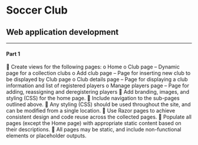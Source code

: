 # Soccer Club
## Web application development
---
#### Part 1
 Create views for the following pages:
o Home
o Club page – Dynamic page for a collection clubs
o Add club page – Page for inserting new club to be displayed by Club page
o Club details page – Page for displaying a club information and list of registered players
o Manage players page – Page for adding, reassigning and deregistering players
 Add branding, images, and styling (CSS) for the home page.
 Include navigation to the sub-pages outlined above.
 Any styling (CSS) should be used throughout the site, and can be modified from a single location.
 Use Razor pages to achieve consistent design and code reuse across the collected pages.
 Populate all pages (except the Home page) with appropriate static content based on their descriptions.
 All pages may be static, and include non-functional elements or placeholder outputs.
